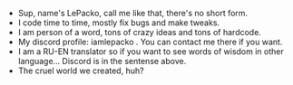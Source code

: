 - Sup, name's LePacko, call me like that, there's no short form. 
- I code time to time, mostly fix bugs and make tweaks. 
- I am person of a word, tons of crazy ideas and tons of hardcode.
- My discord profile: iamlepacko . You can contact me there if you want.
- I am a RU-EN translator so if you want to see words of wisdom in other language... Discord is in the sentense above.
- The cruel world we created, huh?
<!---

--->
